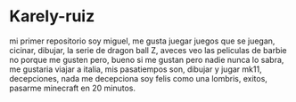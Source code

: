 # Karely-ruiz
mi primer repositorio
soy miguel, me gusta juegar juegos que se juegan, cicinar, dibujar, la serie de dragon ball Z, aveces veo las peliculas de barbie no porque me gusten pero, bueno si me gustan pero nadie nunca lo sabra, me gustaria viajar a italia, mis pasatiempos son, dibujar y jugar mk11, decepciones, nada me decepciona soy felis como una lombris, exitos, pasarme minecraft en 20 minutos.
